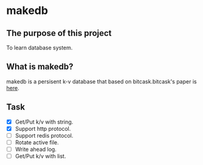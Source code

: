 # makedb

## The purpose of this project
To learn database system.

## What is makedb?
makedb is a persisent k-v database that based on bitcask.bitcask's paper is [here](https://riak.com/assets/bitcask-intro.pdf). 

## Task
- [x] Get/Put k/v with string.
- [x] Support http protocol.
- [ ] Support redis protocol.
- [ ] Rotate active file.
- [ ] Write ahead log.
- [ ] Get/Put k/v with list.